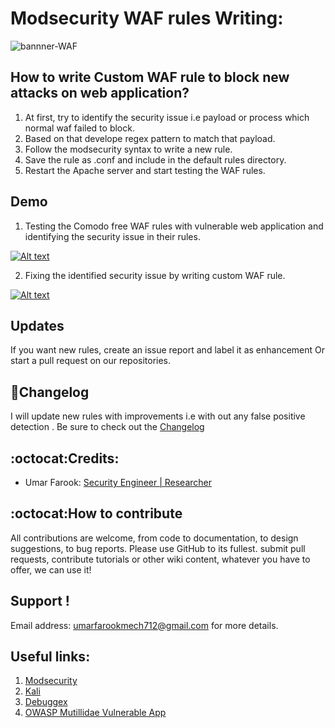 
# Modsecurity WAF rules Writing:
![bannner-WAF](https://cloud.githubusercontent.com/assets/22318677/26273994/8d5414d8-3d5b-11e7-9cd4-b76e4163529c.jpg)
## How to write Custom WAF rule to block new attacks on web application?
   1. At first, try to identify the security issue i.e payload or process which normal waf failed to block. 
   2. Based on that develope regex pattern to match that payload. 
   3. Follow the modsecurity syntax to  write a new rule.
   4. Save the rule as .conf and include in the default rules directory.
   5. Restart the Apache server and start testing the WAF rules. 

## Demo 

1. Testing the Comodo free WAF rules with vulnerable web application and identifying the security issue in their rules.

[![Alt text](https://img.youtube.com/vi/wrDX5ulLB3A/0.jpg)](https://www.youtube.com/watch?v=wrDX5ulLB3A)

2. Fixing the identified security issue  by writing custom WAF rule.

[![Alt text](https://img.youtube.com/vi/8nDEXZMK2uw/0.jpg)](https://www.youtube.com/watch?v=8nDEXZMK2uw)


## Updates
If you want new rules, create an issue report and label it as enhancement Or start a pull request on our repositories.

## :scroll:Changelog
I will update new rules with  improvements i.e with out any false positive detection . Be sure to check out the [Changelog](https://github.com/umarfarook882/WAF-Rule-Writing/wiki/Change-Log)

## :octocat:Credits:
* Umar Farook: [Security Engineer | Researcher](https://www.linkedin.com/in/umar-farook-a45603101)

## :octocat:How to contribute
All contributions are welcome, from code to documentation, to design suggestions, to bug reports.
Please use GitHub to its fullest. submit pull requests, contribute tutorials or other wiki content, whatever 
you have to offer, we can use it!

## Support !
Email address: umarfarookmech712@gmail.com  for more details.

## Useful links:
 1. [Modsecurity](www.modsecurity.com/)
 2. [Kali](https://www.kali.org/)
 3. [Debuggex](https://www.debuggex.com/)
 3. [OWASP Mutillidae Vulnerable App](https://www.owasp.org/index.php/OWASP_Mutillidae_2_Project)
 
